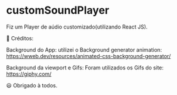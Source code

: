 # customSoundPlayer

Fiz um Player de aúdio customizado(utilizando React JS).

:page_with_curl: Créditos:

Background do App: utilizei o Background generator animation: https://wweb.dev/resources/animated-css-background-generator/

Background da viewport e Gifs: Foram utilizados os Gifs do site: https://giphy.com/

:smiley: Obrigado à todos.

